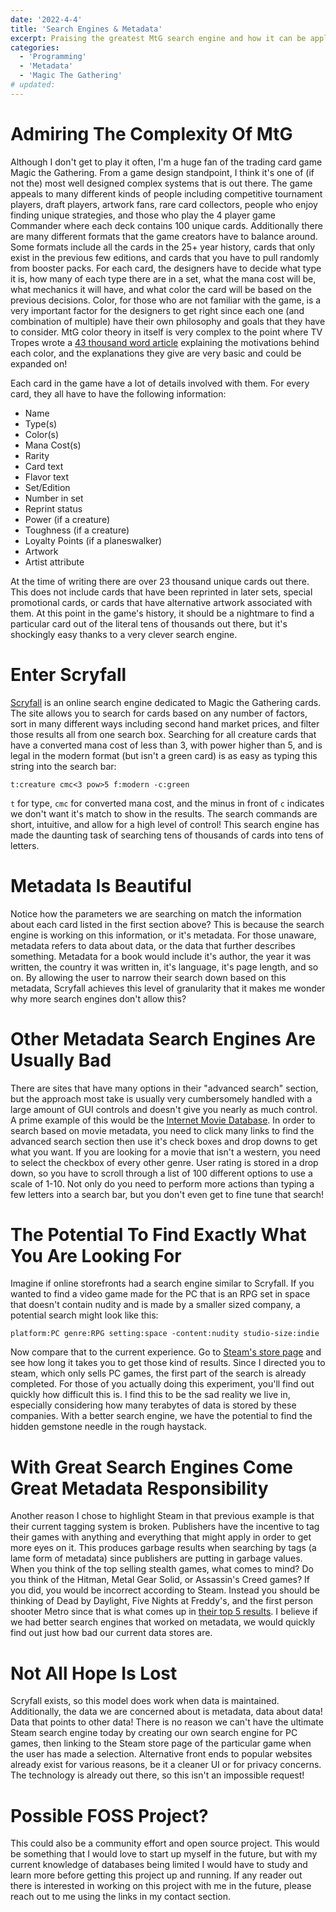 ```yaml
---
date: '2022-4-4'
title: 'Search Engines & Metadata'
excerpt: Praising the greatest MtG search engine and how it can be applied to more topics.
categories:
  - 'Programming'
  - 'Metadata'
  - 'Magic The Gathering'
# updated: 
---
```


# Admiring The Complexity Of MtG

Although I don't get to play it often, I'm a huge fan of the trading card game Magic the Gathering.  From a game design standpoint, I think it's one of (if not the) most well designed complex systems that is out there.  The game appeals to many different kinds of people including competitive tournament players, draft players, artwork fans, rare card collectors, people who enjoy finding unique strategies, and those who play the 4 player game Commander where each deck contains 100 unique cards.  Additionally there are many different formats that the game creators have to balance around.  Some formats include all the cards in the 25+ year history, cards that only exist in the previous few editions, and cards that you have to pull randomly from booster packs.  For each card, the designers have to decide what type it is, how many of each type there are in a set, what the mana cost will be, what mechanics it will have, and what color the card will be based on the previous decisions.  Color, for those who are not familiar with the game, is a very important factor for the designers to get right since each one (and combination of multiple) have their own philosophy and goals that they have to consider.  MtG color theory in itself is very complex to the point where TV Tropes wrote a [43 thousand word article](https://tvtropes.org/pmwiki/pmwiki.php/Analysis/MagicTheGathering) explaining the motivations behind each color, and the explanations they give are very basic and could be expanded on!  

Each card in the game have a lot of details involved with them.  For every card, they all have to have the following information: 
- Name
- Type(s)
- Color(s)
- Mana Cost(s)
- Rarity
- Card text
- Flavor text
- Set/Edition
- Number in set
- Reprint status
- Power (if a creature)
- Toughness (if a creature)
- Loyalty Points (if a planeswalker)
- Artwork
- Artist attribute

At the time of writing there are over 23 thousand unique cards out there.  This does not include cards that have been reprinted in later sets, special promotional cards, or cards that have alternative artwork associated with them.  At this point in the game's history, it should be a nightmare to find a particular card out of the literal tens of thousands out there, but it's shockingly easy thanks to a very clever search engine.

# Enter Scryfall

[Scryfall](https://scryfall.com/) is an online search engine dedicated to Magic the Gathering cards.  The site allows you to search for cards based on any number of factors, sort in many different ways including second hand market prices, and filter those results all from one search box.  Searching for all creature cards that have a converted mana cost of less than 3, with power higher than 5, and is legal in the modern format (but isn't a green card) is as easy as typing this string into the search bar: 

```
t:creature cmc<3 pow>5 f:modern -c:green
```

`t` for type, `cmc` for converted mana cost, and the minus in front of `c` indicates we don't want it's match to show in the results.  The search commands are short, intuitive, and allow for a high level of control!  This search engine has made the daunting task of searching tens of thousands of cards into tens of letters.  

# Metadata Is Beautiful

Notice how the parameters we are searching on match the information about each card listed in the first section above?  This is because the search engine is working on this information, or it's metadata.  For those unaware, metadata refers to data about data, or the data that further describes something.  Metadata for a book would include it's author, the year it was written, the country it was written in, it's language, it's page length, and so on.  By allowing the user to narrow their search down based on this metadata, Scryfall achieves this level of granularity that it makes me wonder why more search engines don't allow this?  

# Other Metadata Search Engines Are Usually Bad

There are sites that have many options in their "advanced search" section, but the approach most take is usually very cumbersomely handled with a large amount of GUI controls and doesn't give you nearly as much control.  A prime example of this would be the [Internet Movie Database](https://www.imdb.com/search/title/).  In order to search based on movie metadata, you need to click many links to find the advanced search section then use it's check boxes and drop downs to get what you want.  If you are looking for a movie that isn't a western, you need to select the checkbox of every other genre.  User rating is stored in a drop down, so you have to scroll through a list of 100 different options to use a scale of 1-10.  Not only do you need to perform more actions than typing a few letters into a search bar, but you don't even get to fine tune that search!  

# The Potential To Find Exactly What You Are Looking For

Imagine if online storefronts had a search engine similar to Scryfall.  If you wanted to find a video game made for the PC that is an RPG set in space that doesn't contain nudity and is made by a smaller sized company, a potential search might look like this:

```
platform:PC genre:RPG setting:space -content:nudity studio-size:indie
```

Now compare that to the current experience.  Go to [Steam's store page](https://store.steampowered.com/) and see how long it takes you to get those kind of results.  Since I directed you to steam, which only sells PC games, the first part of the search is already completed.  For those of you actually doing this experiment, you'll find out quickly how difficult this is.  I find this to be the sad reality we live in, especially considering how many terabytes of data is stored by these companies.  With a better search engine, we have the potential to find the hidden gemstone needle in the rough haystack.

# With Great Search Engines Come Great Metadata Responsibility

Another reason I chose to highlight Steam in that previous example is that their current tagging system is broken.  Publishers have the incentive to tag their games with anything and everything that might apply in order to get more eyes on it.  This produces garbage results when searching by tags (a lame form of metadata) since publishers are putting in garbage values.  When you think of the top selling stealth games, what comes to mind?  Do you think of the Hitman, Metal Gear Solid, or Assassin's Creed games?  If you did, you would be incorrect according to Steam.  Instead you should be thinking of Dead by Daylight, Five Nights at Freddy's, and the first person shooter Metro since that is what comes up in [their top 5 results](https://store.steampowered.com/tags/en/Stealth/#p=0&tab=TopSellers).  I believe if we had better search engines that worked on metadata, we would quickly find out just how bad our current data stores are.  

# Not All Hope Is Lost

Scryfall exists, so this model does work when data is maintained.  Additionally, the data we are concerned about is metadata, data about data!  Data that points to other data!  There is no reason we can't have the ultimate Steam search engine today by creating our own search engine for PC games, then linking to the Steam store page of the particular game when the user has made a selection.  Alternative front ends to popular websites already exist for various reasons, be it a cleaner UI or for privacy concerns.  The technology is already out there, so this isn't an impossible request!  

# Possible FOSS Project? 

This could also be a community effort and open source project.  This would be something that I would love to start up myself in the future, but with my current knowledge of databases being limited I would have to study and learn more before getting this project up and running.  If any reader out there is interested in working on this project with me in the future, please reach out to me using the links in my contact section.  